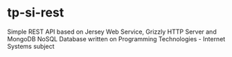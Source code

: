 # tp-si-rest
Simple REST API based on Jersey Web Service, Grizzly HTTP Server and MongoDB NoSQL Database written on Programming Technologies - Internet Systems subject
